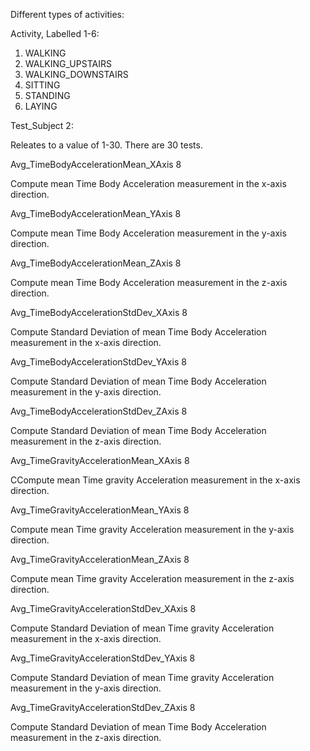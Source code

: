 Different types of activities:

Activity, Labelled 1-6:

  1. WALKING
  2. WALKING_UPSTAIRS
  3. WALKING_DOWNSTAIRS
  4. SITTING
  5. STANDING
  6. LAYING

Test_Subject 2:

Releates to a value of 1-30. There are 30 tests.

Avg_TimeBodyAccelerationMean_XAxis 8

Compute mean Time Body Acceleration measurement in the x-axis direction.

Avg_TimeBodyAccelerationMean_YAxis 8

Compute mean Time Body Acceleration measurement in the y-axis direction.

Avg_TimeBodyAccelerationMean_ZAxis 8

Compute mean Time Body Acceleration measurement in the z-axis direction.

Avg_TimeBodyAccelerationStdDev_XAxis 8

Compute Standard Deviation of mean Time Body Acceleration measurement in the x-axis direction.

Avg_TimeBodyAccelerationStdDev_YAxis 8

Compute Standard Deviation of mean Time Body Acceleration measurement in the y-axis direction.

Avg_TimeBodyAccelerationStdDev_ZAxis 8

Compute Standard Deviation of mean Time Body Acceleration measurement in the z-axis direction.

Avg_TimeGravityAccelerationMean_XAxis 8

CCompute mean Time gravity Acceleration measurement in the x-axis direction.

Avg_TimeGravityAccelerationMean_YAxis 8

Compute mean Time gravity Acceleration measurement in the y-axis direction.

Avg_TimeGravityAccelerationMean_ZAxis 8

Compute mean Time gravity Acceleration measurement in the z-axis direction.

Avg_TimeGravityAccelerationStdDev_XAxis 8

Compute Standard Deviation of mean Time gravity Acceleration measurement in the x-axis direction.

Avg_TimeGravityAccelerationStdDev_YAxis 8

Compute Standard Deviation of mean Time gravity Acceleration measurement in the y-axis direction.

Avg_TimeGravityAccelerationStdDev_ZAxis 8

Compute Standard Deviation of mean Time Body Acceleration measurement in the z-axis direction.